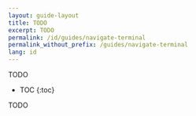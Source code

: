 ```yaml
---
layout: guide-layout
title: TODO
excerpt: TODO
permalink: /id/guides/navigate-terminal
permalink_without_prefix: /guides/navigate-terminal
lang: id
---
```


TODO

* TOC
{:toc}

TODO
